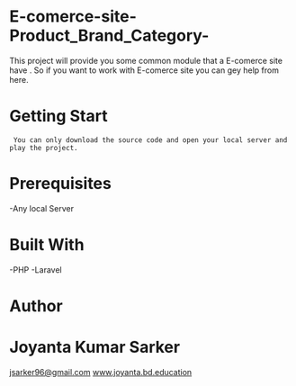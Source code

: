 # E-comerce-site-Product_Brand_Category-
 This project will provide you some common module that a E-comerce site have . So if you want to work with E-comerce site you can gey help from here.
 
 # Getting Start
     You can only download the source code and open your local server and play the project.
     
 # Prerequisites
 -Any local Server
 
 # Built With
 -PHP
 -Laravel
 
 
 # Author
 # Joyanta Kumar Sarker
 jsarker96@gmail.com
 www.joyanta.bd.education
